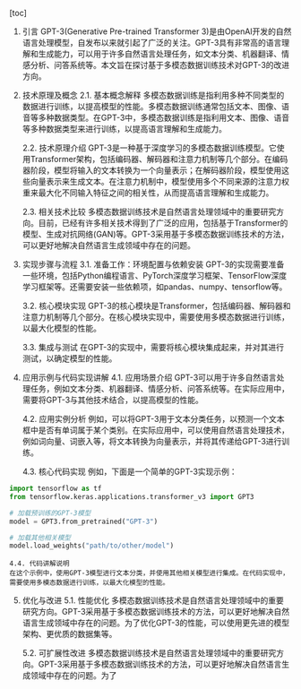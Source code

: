 
[toc]                    
                
                
1. 引言
    GPT-3(Generative Pre-trained Transformer 3)是由OpenAI开发的自然语言处理模型，自发布以来就引起了广泛的关注。GPT-3具有非常高的语言理解和生成能力，可以用于许多自然语言处理任务，如文本分类、机器翻译、情感分析、问答系统等。本文旨在探讨基于多模态数据训练技术对GPT-3的改进方向。

2. 技术原理及概念
    2.1. 基本概念解释
    多模态数据训练是指利用多种不同类型的数据进行训练，以提高模型的性能。多模态数据训练通常包括文本、图像、语音等多种数据类型。在GPT-3中，多模态数据训练是指利用文本、图像、语音等多种数据类型来进行训练，以提高语言理解和生成能力。

    2.2. 技术原理介绍
    GPT-3是一种基于深度学习的多模态数据训练模型。它使用Transformer架构，包括编码器、解码器和注意力机制等几个部分。在编码器阶段，模型将输入的文本转换为一个向量表示；在解码器阶段，模型使用这些向量表示来生成文本。在注意力机制中，模型使用多个不同来源的注意力权重来最大化不同输入特征之间的相关性，从而提高语言理解和生成能力。

    2.3. 相关技术比较
    多模态数据训练技术是自然语言处理领域中的重要研究方向。目前，已经有许多相关技术得到了广泛的应用，包括基于Transformer的模型、生成对抗网络(GAN)等。GPT-3采用基于多模态数据训练技术的方法，可以更好地解决自然语言生成领域中存在的问题。

3. 实现步骤与流程
    3.1. 准备工作：环境配置与依赖安装
    GPT-3的实现需要准备一些环境，包括Python编程语言、PyTorch深度学习框架、TensorFlow深度学习框架等。还需要安装一些依赖项，如pandas、numpy、tensorflow等。

    3.2. 核心模块实现
    GPT-3的核心模块是Transformer，包括编码器、解码器和注意力机制等几个部分。在核心模块实现中，需要使用多模态数据进行训练，以最大化模型的性能。

    3.3. 集成与测试
    在GPT-3的实现中，需要将核心模块集成起来，并对其进行测试，以确定模型的性能。

4. 应用示例与代码实现讲解
    4.1. 应用场景介绍
    GPT-3可以用于许多自然语言处理任务，例如文本分类、机器翻译、情感分析、问答系统等。在实际应用中，需要将GPT-3与其他技术结合，以提高模型的性能。

    4.2. 应用实例分析
    例如，可以将GPT-3用于文本分类任务，以预测一个文本框中是否有单词属于某个类别。在实际应用中，可以使用自然语言处理技术，例如词向量、词嵌入等，将文本转换为向量表示，并将其传递给GPT-3进行训练。

    4.3. 核心代码实现
    例如，下面是一个简单的GPT-3实现示例：
```python
import tensorflow as tf
from tensorflow.keras.applications.transformer_v3 import GPT3

# 加载预训练的GPT-3模型
model = GPT3.from_pretrained("GPT-3")

# 加载其他相关模型
model.load_weights("path/to/other/model")
```
    4.4. 代码讲解说明
    在这个示例中，使用GPT-3模型进行文本分类，并使用其他相关模型进行集成。在代码实现中，需要使用多模态数据进行训练，以最大化模型的性能。

5. 优化与改进
    5.1. 性能优化
    多模态数据训练技术是自然语言处理领域中的重要研究方向。GPT-3采用基于多模态数据训练技术的方法，可以更好地解决自然语言生成领域中存在的问题。为了优化GPT-3的性能，可以使用更先进的模型架构、更优质的数据集等。

    5.2. 可扩展性改进
    多模态数据训练技术是自然语言处理领域中的重要研究方向。GPT-3采用基于多模态数据训练技术的方法，可以更好地解决自然语言生成领域中存在的问题。为了

